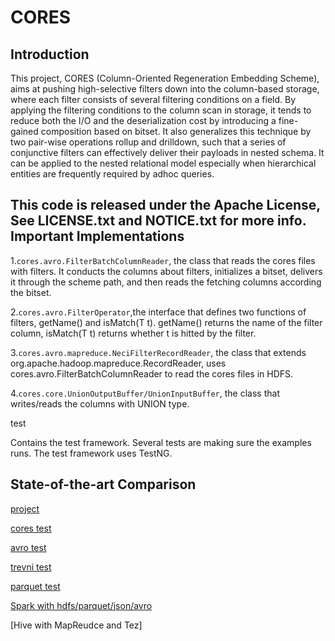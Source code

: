 CORES
=====
Introduction
-----

This project, CORES (Column-Oriented Regeneration Embedding Scheme), aims at pushing high-selective filters down into the column-based storage, where each filter consists of several filtering conditions on a field. By applying the filtering conditions to the column scan in storage, it tends to reduce both the I/O and the deserialization cost by introducing a fine-gained composition based on bitset. It also generalizes this technique by two pair-wise operations rollup and drilldown, such that a series of conjunctive filters can effectively deliver their payloads in nested schema. It can be applied to the nested relational model especially when hierarchical entities are frequently required by adhoc queries.

This code is released under the Apache License, See LICENSE.txt and NOTICE.txt for more info.
Important Implementations
-----

1.`cores.avro.FilterBatchColumnReader`, the class that reads the cores files with filters. It conducts the columns about filters, initializes a bitset, delivers it through the scheme path, and then reads the fetching columns according the bitset.

2.`cores.avro.FilterOperator`,the interface that defines two functions of filters, getName() and isMatch(T t). getName() returns the name of the filter column, isMatch(T t) returns whether t is hitted by the filter.

3.`cores.avro.mapreduce.NeciFilterRecordReader`, the class that extends org.apache.hadoop.mapreduce.RecordReader, uses cores.avro.FilterBatchColumnReader to read the cores files in HDFS.

4.`cores.core.UnionOutputBuffer/UnionInputBuffer`, the class that writes/reads the columns with UNION type.

test

Contains the test framework. Several tests are making sure the examples runs. The test framework uses TestNG.

State-of-the-art Comparison
-----

[project](https://github.com/liyang0920/cores "悬停显示")

[cores test](https://github.com/liyang0920/cores/tree/master/avro/src/test/java/local/cores/query "悬停显示")

[avro test](https://github.com/liyang0920/cores/tree/master/avro/src/test/java/local/avro/query "悬停显示")

[trevni test](https://github.com/liyang0920/cores/tree/master/avro/src/test/java/local/trevni/query "悬停显示")

[parquet test](https://github.com/liyang0920/cores/tree/master/avro/src/test/java/local/parquet/query "悬停显示")

[Spark with hdfs/parquet/json/avro](https://github.com/lwhay/spark-tpch/tree/parquet/src/main/scala/cores "悬停显示")

[Hive with MapReudce and Tez]

